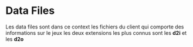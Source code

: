 # Data Files

Les data files sont dans ce context les fichiers du client qui comporte des informations sur le jeux les deux extensions les plus connus sont les **d2i** et les **d2o**



